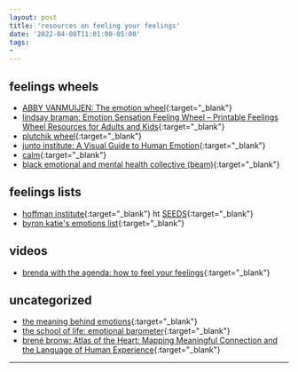 ```yaml
---
layout: post
title: 'resources on feeling your feelings'
date: '2022-04-08T11:01:00-05:00'
tags:
- 
--- 
```


## feelings wheels

* [ABBY VANMUIJEN: The emotion wheel](https://www.avanmuijen.com/watercolor-emotion-wheel){:target="_blank"}
* [lindsay braman: Emotion Sensation Feeling Wheel – Printable Feelings Wheel Resources for Adults and Kids](https://lindsaybraman.com/sensation-feelings-wheel/){:target="_blank"}
* [plutchik wheel](https://www.healthline.com/health/emotion-wheel#plutchik-wheel){:target="_blank"}
* [junto institute: A Visual Guide to Human Emotion](https://www.visualcapitalist.com/a-visual-guide-to-human-emotion/){:target="_blank"}
* [calm](https://blog.calm.com/blog/the-feelings-wheel){:target="_blank"}
* [black emotional and mental health collective (beam)](https://beam.community/feelings-wheel/){:target="_blank"}

## feelings lists

* [hoffman institute](https://www.hoffmaninstitute.org/wp-content/uploads/2021/05/feelingssensations.pdf){:target="_blank"} ht [SEEDS](https://www.seedscrc.org/){:target="_blank"}
* [byron katie's emotions list](https://thework.com/wp-content/uploads/2019/02/Emotions_List_Ltr.pdf){:target="_blank"}

## videos

* [brenda with the agenda: how to feel your feelings](https://www.tiktok.com/@brendawiththeagenda/video/7031302434198785286?utm_campaign=The%20Better%20Humans%20Daily&utm_medium=email&utm_source=Revue%20newsletter){:target="_blank"}

## uncategorized

* [the meaning behind emotions](https://www.instagram.com/p/Cc3YLK_OV7y/){:target="_blank"}
* [the school of life: emotional barometer](https://www.theschooloflife.com/shop/emotional-barometer/){:target="_blank"}
* [brené bronw: Atlas of the Heart: Mapping Meaningful Connection and the Language of Human Experience](https://brenebrown.com/book/atlas-of-the-heart/){:target="_blank"}






---


<!-- hyperlink bank -->


<!-- &#042; = asterisk -->
<!-- &#039; = single quote '-->
